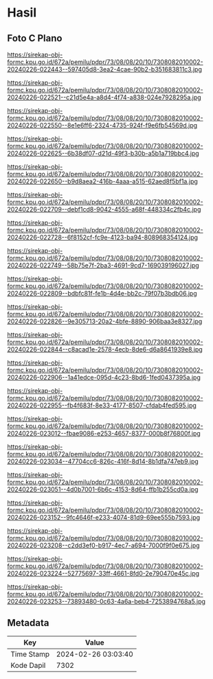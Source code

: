 # Hasil

## Foto C Plano

https://sirekap-obj-formc.kpu.go.id/672a/pemilu/pdpr/73/08/08/20/10/7308082010002-20240226-022443--597405d8-3ea2-4cae-90b2-b351683811c3.jpg

https://sirekap-obj-formc.kpu.go.id/672a/pemilu/pdpr/73/08/08/20/10/7308082010002-20240226-022521--c21d5e4a-a8d4-4f74-a838-024e7928295a.jpg

https://sirekap-obj-formc.kpu.go.id/672a/pemilu/pdpr/73/08/08/20/10/7308082010002-20240226-022550--8e1e6ff6-2324-4735-924f-f9e6fb54569d.jpg

https://sirekap-obj-formc.kpu.go.id/672a/pemilu/pdpr/73/08/08/20/10/7308082010002-20240226-022625--6b38df07-d21d-49f3-b30b-a5b1a719bbc4.jpg

https://sirekap-obj-formc.kpu.go.id/672a/pemilu/pdpr/73/08/08/20/10/7308082010002-20240226-022650--b9d8aea2-416b-4aaa-a515-62aed8f5bf1a.jpg

https://sirekap-obj-formc.kpu.go.id/672a/pemilu/pdpr/73/08/08/20/10/7308082010002-20240226-022709--debf1cd8-9042-4555-a68f-448334c2fb4c.jpg

https://sirekap-obj-formc.kpu.go.id/672a/pemilu/pdpr/73/08/08/20/10/7308082010002-20240226-022728--6f8152cf-fc9e-4123-ba94-808968354124.jpg

https://sirekap-obj-formc.kpu.go.id/672a/pemilu/pdpr/73/08/08/20/10/7308082010002-20240226-022749--58b75e7f-2ba3-4691-9cd7-169039196027.jpg

https://sirekap-obj-formc.kpu.go.id/672a/pemilu/pdpr/73/08/08/20/10/7308082010002-20240226-022809--bdbfc81f-fe1b-4d4e-bb2c-79f07b3bdb06.jpg

https://sirekap-obj-formc.kpu.go.id/672a/pemilu/pdpr/73/08/08/20/10/7308082010002-20240226-022826--9e305713-20a2-4bfe-8890-906baa3e8327.jpg

https://sirekap-obj-formc.kpu.go.id/672a/pemilu/pdpr/73/08/08/20/10/7308082010002-20240226-022844--c8acad1e-2578-4ecb-8de6-d6a8641939e8.jpg

https://sirekap-obj-formc.kpu.go.id/672a/pemilu/pdpr/73/08/08/20/10/7308082010002-20240226-022906--1a41edce-095d-4c23-8bd6-1fed0437395a.jpg

https://sirekap-obj-formc.kpu.go.id/672a/pemilu/pdpr/73/08/08/20/10/7308082010002-20240226-022955--fb4f683f-8e33-4177-8507-cfdab4fed595.jpg

https://sirekap-obj-formc.kpu.go.id/672a/pemilu/pdpr/73/08/08/20/10/7308082010002-20240226-023012--fbae9086-e253-4657-8377-000b8f76800f.jpg

https://sirekap-obj-formc.kpu.go.id/672a/pemilu/pdpr/73/08/08/20/10/7308082010002-20240226-023034--47704cc6-826c-416f-8d14-8b1dfa747eb9.jpg

https://sirekap-obj-formc.kpu.go.id/672a/pemilu/pdpr/73/08/08/20/10/7308082010002-20240226-023051--4d0b7001-6b6c-4153-8d64-ffb1b255cd0a.jpg

https://sirekap-obj-formc.kpu.go.id/672a/pemilu/pdpr/73/08/08/20/10/7308082010002-20240226-023152--9fc4646f-e233-4074-81d9-69ee555b7593.jpg

https://sirekap-obj-formc.kpu.go.id/672a/pemilu/pdpr/73/08/08/20/10/7308082010002-20240226-023208--c2dd3ef0-b917-4ec7-a694-7000f9f0e675.jpg

https://sirekap-obj-formc.kpu.go.id/672a/pemilu/pdpr/73/08/08/20/10/7308082010002-20240226-023224--52775697-33ff-4661-8fd0-2e790470e45c.jpg

https://sirekap-obj-formc.kpu.go.id/672a/pemilu/pdpr/73/08/08/20/10/7308082010002-20240226-023253--73893480-0c63-4a6a-beb4-7253894768a5.jpg


## Metadata

| Key        | Value               |
| ---------- | ------------------- |
| Time Stamp | 2024-02-26 03:03:40 |
| Kode Dapil | 7302                |



